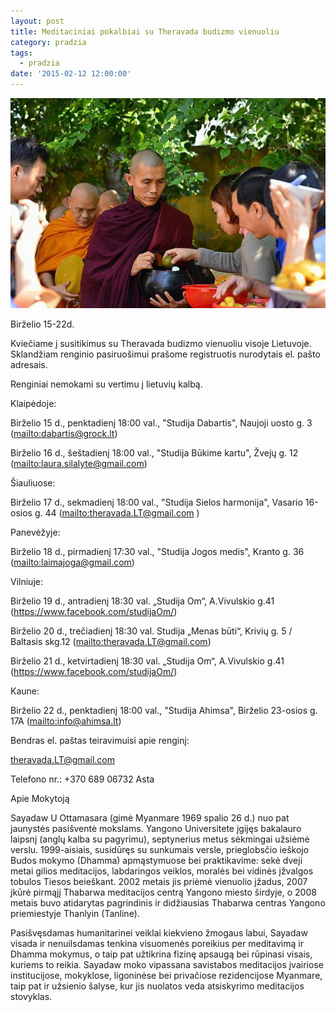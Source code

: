 ```yaml
---
layout: post
title: Meditaciniai pokalbiai su Theravada budizmo vienuoliu
category: pradzia
tags:
  - pradzia
date: '2015-02-12 12:00:00'
---
```

![null](/images/uploads/33029690_1724287201017902_6733029095304593408_n.jpg)

Birželio 15-22d.

Kviečiame į susitikimus su Theravada budizmo vienuoliu visoje Lietuvoje. Sklandžiam renginio pasiruošimui prašome registruotis nurodytais el. pašto adresais.

Renginiai nemokami su vertimu į lietuvių kalbą.

<!--break-->

Klaipėdoje:

Birželio 15 d., penktadienį 18:00 val., "Studija Dabartis", Naujoji uosto g. 3 (<mailto:dabartis@grock.lt>)

Birželio 16 d., šeštadienį 18:00 val., "Studija Būkime kartu", Žvejų g. 12 (<mailto:laura.silalyte@gmail.com>)

Šiauliuose:

Birželio 17 d., sekmadienį 18:00 val., "Studija Sielos harmonija", Vasario 16-osios g. 44 (<mailto:theravada.LT@gmail.com> )

Panevėžyje:

Birželio 18 d., pirmadienį 17:30 val., "Studija Jogos medis", Kranto g. 36 (<mailto:laimajoga@gmail.com>)

Vilniuje:

Birželio 19 d., antradienį 18:30 val. „Studija Om“, A.Vivulskio g.41 (<https://www.facebook.com/studijaOm/>)

Birželio 20 d., trečiadienį 18:30 val. Studija „Menas būti“, Krivių g. 5 / Baltasis skg.12 (<mailto:theravada.LT@gmail.com>)

Birželio 21 d., ketvirtadienį 18:30 val. „Studija Om“, A.Vivulskio g.41 (<https://www.facebook.com/studijaOm/>)

Kaune:

Birželio 22 d., penktadienį 18:00 val., "Studija Ahimsa", Birželio 23-osios g. 17A (<mailto:info@ahimsa.lt>)

Bendras el. paštas teiravimuisi apie renginį: 

[theravada.LT@gmail.com ](mailto:theravada.LT@gmail.com)

Telefono nr.: +370 689 06732 Asta

Apie Mokytoją

Sayadaw U Ottamasara (gimė Myanmare 1969 spalio 26 d.) nuo pat jaunystės pasišventė mokslams. Yangono Universitete įgijęs bakalauro laipsnį (anglų kalba su pagyrimu), septynerius metus sėkmingai užsiėmė verslu. 1999-aisiais, susidūręs su sunkumais versle, prieglobsčio ieškojo Budos mokymo (Dhamma) apmąstymuose bei praktikavime: sekė dveji metai gilios meditacijos, labdaringos veiklos, moralės bei vidinės įžvalgos tobulos Tiesos beieškant. 2002 metais jis priėmė vienuolio įžadus, 2007 įkūrė pirmąjį Thabarwa meditacijos centrą Yangono miesto širdyje, o 2008 metais buvo atidarytas pagrindinis ir didžiausias Thabarwa centras Yangono priemiestyje Thanlyin (Tanline).

Pasišvęsdamas humanitarinei veiklai kiekvieno žmogaus labui, Sayadaw visada ir nenuilsdamas tenkina visuomenės poreikius per meditavimą ir Dhamma mokymus, o taip pat užtikrina fizinę apsaugą bei rūpinasi visais, kuriems to reikia. Sayadaw moko vipassana savistabos meditacijos įvairiose institucijose, mokyklose, ligoninėse bei privačiose rezidencijose Myanmare, taip pat ir užsienio šalyse, kur jis nuolatos veda atsiskyrimo meditacijos stovyklas.
